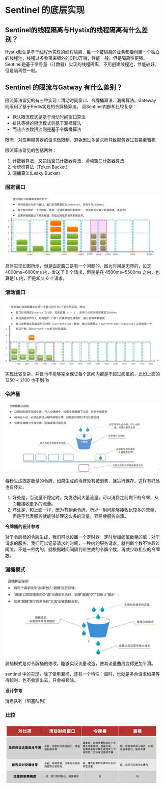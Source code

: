 # Sentinel 的底层实现

## Sentinel的线程隔离与Hystix的线程隔离有什么差别？

Hystix默认是基于线程池实现的线程隔离，每一个被隔离的业务都要创建一个独立的线程池，线程过多会带来额外的CPU开销，性能一般，但是隔离性更强。
Sentinel是基于信号量（计数器）实现的线程隔离，不用创建线程池，性能较好，但是隔离性一般。



## Sentinel 的限流与Gatway 有什么差别？

限流算法常见的有三种实现：滑动时间窗口、令牌桶算法、漏桶算法。Gateway则采用了基于Redis实现的令牌桶算法。
而Sentinel内部却比较复杂：

* 默认限流模式是基于滑动时间窗口算法
* 排队等待的限流模式则基于漏桶算法
* 而热点参数限流则是基于令牌桶算法




限流：对应用服务器的请求做限制，避免因过多请求而导致服务器过载甚至宕机

限流算法常见的包括两种：

1. 计数器算法，又包括窗口计数器算法、滑动窗口计数器算法
2. 令牌桶算法（Token Bucket）
3. 漏桶算法(Leaky Bucket)

### 固定窗口

![image-20220303201323914](https://raw.githubusercontent.com/Bogdanxin/cloudImage/master/image-20220303201323914.png)

具体实现如图所示，但是固定窗口是有一个问题的，因为时间是无界的，设定 4000ms~6000ms 内，发送了 6 个请求，但是是在 4500ms~5500ms 之内，也算是1s 内，但是却又 6 个请求。

### 滑动窗口

![image-20220303202124787](https://raw.githubusercontent.com/Bogdanxin/cloudImage/master/image-20220303202124787.png)

实现比较复杂，并且也不能够完全保证每个区间内都是不超过阈值的，比如上面的 1250 ~ 2100 也不到 1s

### 令牌桶

![image-20220303202450263](https://raw.githubusercontent.com/Bogdanxin/cloudImage/master/image-20220303202450263.png)

每秒生成固定数量的令牌，如果生成的令牌没有被消费，就进行保存。这样有好处也有坏处。

1. 好处是，当流量不稳定时，突发访问大量流量，可以消费之前剩下的令牌，从而能接收更多的流量。
2. 坏处是，和上面一样，因为有剩余令牌，所以一瞬间能够接收比较多的流量，但是不代表服务就能够处理这么多的流量，容易使服务崩溃。



**令牌桶的设计参考**

对于令牌桶的令牌生成，我们可以设置一个定时器，定时增加阈值数量的值；对于请求的服务，我们可以记录请求的时间，一秒内的服务请求，就判断个数不许超过阈值，不是一秒内的，就根据时间间隔判断生成的令牌个数，再减少取相应的令牌数。

### 漏桶模式

![image-20220303203842650](https://raw.githubusercontent.com/Bogdanxin/cloudImage/master/image-20220303203842650.png)

漏桶模式是对令牌桶的修改，能够实现流量改造，使其流量曲线变得更加平滑。

sentinel 中的实现，除了使用漏桶，还有一个特性：超时，也就是多余请求如果等待超时，也不会漏出去，只会被移除。



**设计参考**

消息队列（阻塞队列）

### 比较

![image-20220303204448397](https://raw.githubusercontent.com/Bogdanxin/cloudImage/master/image-20220303204448397.png)

